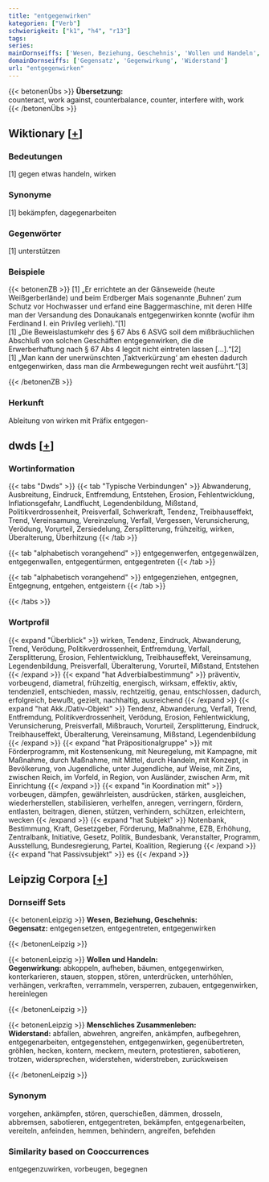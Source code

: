 ```yaml
---
title: "entgegenwirken"
kategorien: ["Verb"]
schwierigkeit: ["k1", "h4", "r13"]
tags:
series:
mainDornseiffs: ['Wesen, Beziehung, Geschehnis', 'Wollen und Handeln', 'Menschliches Zusammenleben']
domainDornseiffs: ['Gegensatz', 'Gegenwirkung', 'Widerstand']
url: "entgegenwirken"
---
```


{{< betonenÜbs >}}
**Übersetzung:**  
counteract, work against, counterbalance, counter, interfere with, work  
{{< /betonenÜbs >}}

## Wiktionary [[+](https://de.wiktionary.org/wiki/entgegenwirken)]

### Bedeutungen
[1] gegen etwas handeln, wirken  

### Synonyme
[1] bekämpfen, dagegenarbeiten  

### Gegenwörter
[1] unterstützen  

### Beispiele
{{< betonenZB >}}
[1] „Er errichtete an der Gänseweide (heute Weißgerberlände) und beim Erdberger Mais sogenannte ‚Buhnen‘ zum Schutz vor Hochwasser und erfand eine Baggermaschine, mit deren Hilfe man der Versandung des Donaukanals entgegenwirken konnte (wofür ihm Ferdinand I. ein Privileg verlieh).“[1]  
[1] „Die Beweislastumkehr des § 67 Abs 6 ASVG soll dem mißbräuchlichen Abschluß von solchen Geschäften entgegenwirken, die die Erwerberhaftung nach § 67 Abs 4 legcit nicht eintreten lassen […].“[2]  
[1] „Man kann der unerwünschten ‚Taktverkürzung‘ am ehesten dadurch entgegenwirken, dass man die Armbewegungen recht weit ausführt.“[3]  

{{< /betonenZB >}}
### Herkunft
Ableitung von wirken mit Präfix entgegen-  



## dwds [[+](https://www.dwds.de/wb/entgegenwirken)]

### Wortinformation
{{< tabs "Dwds" >}}
{{< tab "Typische Verbindungen" >}}
Abwanderung, Ausbreitung, Eindruck, Entfremdung, Entstehen, Erosion, Fehlentwicklung, Inflationsgefahr, Landflucht, Legendenbildung, Mißstand, Politikverdrossenheit, Preisverfall, Schwerkraft, Tendenz, Treibhauseffekt, Trend, Vereinsamung, Vereinzelung, Verfall, Vergessen, Verunsicherung, Verödung, Vorurteil, Zersiedelung, Zersplitterung, frühzeitig, wirken, Überalterung, Überhitzung
{{< /tab >}}

{{< tab "alphabetisch vorangehend" >}}
entgegenwerfen, entgegenwälzen, entgegenwallen, entgegentürmen, entgegentreten
{{< /tab >}}

{{< tab "alphabetisch vorangehend" >}}
entgegenziehen, entgegnen, Entgegnung, entgehen, entgeistern
{{< /tab >}}

{{< /tabs >}}

### Wortprofil
{{< expand "Überblick" >}} wirken, Tendenz, Eindruck, Abwanderung, Trend, Verödung, Politikverdrossenheit, Entfremdung, Verfall, Zersplitterung, Erosion, Fehlentwicklung, Treibhauseffekt, Vereinsamung, Legendenbildung, Preisverfall, Überalterung, Vorurteil, Mißstand, Entstehen {{< /expand >}}
{{< expand "hat Adverbialbestimmung" >}} präventiv, vorbeugend, diametral, frühzeitig, energisch, wirksam, effektiv, aktiv, tendenziell, entschieden, massiv, rechtzeitig, genau, entschlossen, dadurch, erfolgreich, bewußt, gezielt, nachhaltig, ausreichend {{< /expand >}}
{{< expand "hat Akk./Dativ-Objekt" >}} Tendenz, Abwanderung, Verfall, Trend, Entfremdung, Politikverdrossenheit, Verödung, Erosion, Fehlentwicklung, Verunsicherung, Preisverfall, Mißbrauch, Vorurteil, Zersplitterung, Eindruck, Treibhauseffekt, Überalterung, Vereinsamung, Mißstand, Legendenbildung {{< /expand >}}
{{< expand "hat Präpositionalgruppe" >}} mit Förderprogramm, mit Kostensenkung, mit Neuregelung, mit Kampagne, mit Maßnahme, durch Maßnahme, mit Mittel, durch Handeln, mit Konzept, in Bevölkerung, von Jugendliche, unter Jugendliche, auf Weise, mit Zins, zwischen Reich, im Vorfeld, in Region, von Ausländer, zwischen Arm, mit Einrichtung {{< /expand >}}
{{< expand "in Koordination mit" >}} vorbeugen, dämpfen, gewährleisten, ausdrücken, stärken, ausgleichen, wiederherstellen, stabilisieren, verhelfen, anregen, verringern, fördern, entlasten, beitragen, dienen, stützen, verhindern, schützen, erleichtern, wecken {{< /expand >}}
{{< expand "hat Subjekt" >}} Notenbank, Bestimmung, Kraft, Gesetzgeber, Förderung, Maßnahme, EZB, Erhöhung, Zentralbank, Initiative, Gesetz, Politik, Bundesbank, Veranstalter, Programm, Ausstellung, Bundesregierung, Partei, Koalition, Regierung {{< /expand >}}
{{< expand "hat Passivsubjekt" >}} es {{< /expand >}}

## Leipzig Corpora [[+](https://corpora.uni-leipzig.de/en/res?word=entgegenwirken&corpusId=deu_newscrawl-public_2018)]

### Dornseiff Sets
{{< betonenLeipzig >}}
**Wesen, Beziehung, Geschehnis:**  
**Gegensatz:** entgegensetzen, entgegentreten, entgegenwirken  

{{< /betonenLeipzig >}}


{{< betonenLeipzig >}}
**Wollen und Handeln:**  
**Gegenwirkung:** abkoppeln, aufheben, bäumen, entgegenwirken, konterkarieren, stauen, stoppen, stören, unterdrücken, unterhöhlen, verhängen, verkraften, verrammeln, versperren, zubauen, entgegenwirken, hereinlegen  

{{< /betonenLeipzig >}}


{{< betonenLeipzig >}}
**Menschliches Zusammenleben:**  
**Widerstand:** abfallen, abwehren, angreifen, ankämpfen, aufbegehren, entgegenarbeiten, entgegenstehen, entgegenwirken, gegenübertreten, gröhlen, hecken, kontern, meckern, meutern, protestieren, sabotieren, trotzen, widersprechen, widerstehen, widerstreben, zurückweisen  

{{< /betonenLeipzig >}}

### Synonym
vorgehen, ankämpfen, stören, querschießen, dämmen, drosseln, abbremsen, sabotieren, entgegentreten, bekämpfen, entgegenarbeiten, vereiteln, anfeinden, hemmen, behindern, angreifen, befehden


### Similarity based on Cooccurrences
entgegenzuwirken, vorbeugen, begegnen

